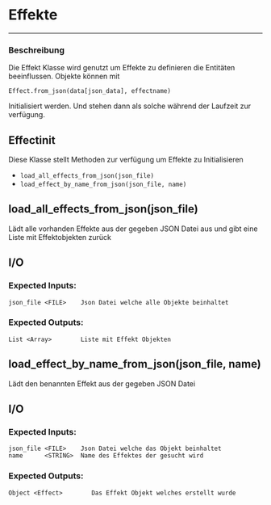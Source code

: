 # Effekte 

---

### Beschreibung 

Die Effekt Klasse wird genutzt um Effekte zu definieren die Entitäten beeinflussen.
Objekte können mit

`Effect.from_json(data[json_data], effectname)`

Initialisiert werden. Und stehen dann als solche während der Laufzeit zur verfügung.

## Effectinit

Diese Klasse stellt Methoden zur verfügung um Effekte zu Initialisieren

- `load_all_effects_from_json(json_file)`
- `load_effect_by_name_from_json(json_file, name)`

## load_all_effects_from_json(json_file)

Lädt alle vorhanden Effekte aus der gegeben JSON Datei aus und gibt eine Liste mit Effektobjekten zurück

## I/O

### Expected Inputs:
    json_file <FILE>    Json Datei welche alle Objekte beinhaltet

### Expected Outputs: 
    List <Array>        Liste mit Effekt Objekten


## load_effect_by_name_from_json(json_file, name)

Lädt den benannten Effekt aus der gegeben JSON Datei

## I/O

### Expected Inputs:
    json_file <FILE>    Json Datei welche das Objekt beinhaltet
    name      <STRING>  Name des Effektes der gesucht wird

### Expected Outputs: 
    Object <Effect>        Das Effekt Objekt welches erstellt wurde
